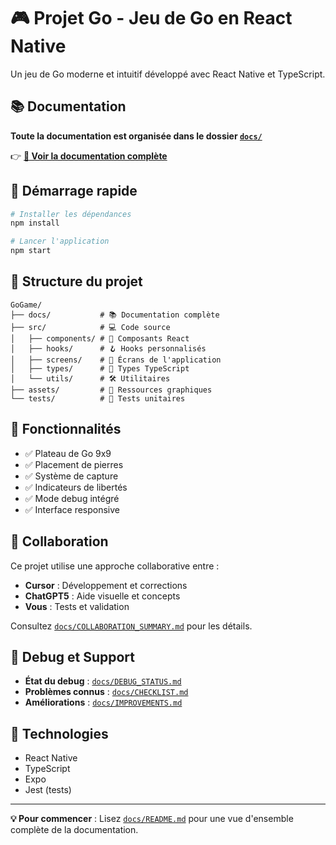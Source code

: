 # 🎮 Projet Go - Jeu de Go en React Native

Un jeu de Go moderne et intuitif développé avec React Native et TypeScript.

## 📚 Documentation

**Toute la documentation est organisée dans le dossier [`docs/`](./docs/)**

👉 **[📖 Voir la documentation complète](./docs/README.md)**

## 🚀 Démarrage rapide

```bash
# Installer les dépendances
npm install

# Lancer l'application
npm start
```

## 🔧 Structure du projet

```
GoGame/
├── docs/           # 📚 Documentation complète
├── src/            # 💻 Code source
│   ├── components/ # 🧩 Composants React
│   ├── hooks/      # 🪝 Hooks personnalisés
│   ├── screens/    # 📱 Écrans de l'application
│   ├── types/      # 📝 Types TypeScript
│   └── utils/      # 🛠️ Utilitaires
├── assets/         # 🎨 Ressources graphiques
└── tests/          # 🧪 Tests unitaires
```

## 🎯 Fonctionnalités

- ✅ Plateau de Go 9x9
- ✅ Placement de pierres
- ✅ Système de capture
- ✅ Indicateurs de libertés
- ✅ Mode debug intégré
- ✅ Interface responsive

## 🤝 Collaboration

Ce projet utilise une approche collaborative entre :
- **Cursor** : Développement et corrections
- **ChatGPT5** : Aide visuelle et concepts
- **Vous** : Tests et validation

Consultez [`docs/COLLABORATION_SUMMARY.md`](./docs/COLLABORATION_SUMMARY.md) pour les détails.

## 🐛 Debug et Support

- **État du debug** : [`docs/DEBUG_STATUS.md`](./docs/DEBUG_STATUS.md)
- **Problèmes connus** : [`docs/CHECKLIST.md`](./docs/CHECKLIST.md)
- **Améliorations** : [`docs/IMPROVEMENTS.md`](./docs/IMPROVEMENTS.md)

## 📱 Technologies

- React Native
- TypeScript
- Expo
- Jest (tests)

---

**💡 Pour commencer** : Lisez [`docs/README.md`](./docs/README.md) pour une vue d'ensemble complète de la documentation.

